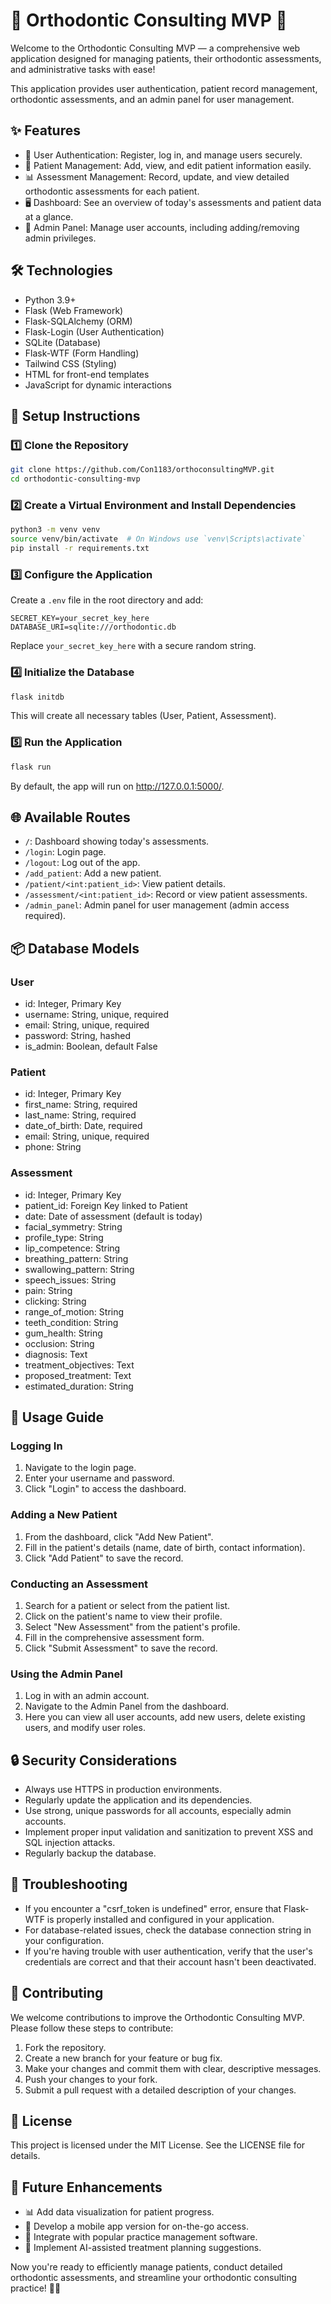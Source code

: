 # 🦷 Orthodontic Consulting MVP 🦷

Welcome to the Orthodontic Consulting MVP — a comprehensive web application designed for managing patients, their orthodontic assessments, and administrative tasks with ease!

This application provides user authentication, patient record management, orthodontic assessments, and an admin panel for user management.

## ✨ Features

- 👤 User Authentication: Register, log in, and manage users securely.
- 📝 Patient Management: Add, view, and edit patient information easily.
- 📊 Assessment Management: Record, update, and view detailed orthodontic assessments for each patient.
- 🖥 Dashboard: See an overview of today's assessments and patient data at a glance.
- 🔐 Admin Panel: Manage user accounts, including adding/removing admin privileges.

## 🛠 Technologies

- Python 3.9+
- Flask (Web Framework)
- Flask-SQLAlchemy (ORM)
- Flask-Login (User Authentication)
- SQLite (Database)
- Flask-WTF (Form Handling)
- Tailwind CSS (Styling)
- HTML for front-end templates
- JavaScript for dynamic interactions

## 🚀 Setup Instructions

### 1️⃣ Clone the Repository

```bash
git clone https://github.com/Con1183/orthoconsultingMVP.git
cd orthodontic-consulting-mvp
```

### 2️⃣ Create a Virtual Environment and Install Dependencies

```bash
python3 -m venv venv
source venv/bin/activate  # On Windows use `venv\Scripts\activate`
pip install -r requirements.txt
```

### 3️⃣ Configure the Application

Create a `.env` file in the root directory and add:

```
SECRET_KEY=your_secret_key_here
DATABASE_URI=sqlite:///orthodontic.db
```

Replace `your_secret_key_here` with a secure random string.

### 4️⃣ Initialize the Database

```bash
flask initdb
```

This will create all necessary tables (User, Patient, Assessment).

### 5️⃣ Run the Application

```bash
flask run
```

By default, the app will run on http://127.0.0.1:5000/.

## 🌐 Available Routes

- `/`: Dashboard showing today's assessments.
- `/login`: Login page.
- `/logout`: Log out of the app.
- `/add_patient`: Add a new patient.
- `/patient/<int:patient_id>`: View patient details.
- `/assessment/<int:patient_id>`: Record or view patient assessments.
- `/admin_panel`: Admin panel for user management (admin access required).

## 📦 Database Models

### User
- id: Integer, Primary Key
- username: String, unique, required
- email: String, unique, required
- password: String, hashed
- is_admin: Boolean, default False

### Patient
- id: Integer, Primary Key
- first_name: String, required
- last_name: String, required
- date_of_birth: Date, required
- email: String, unique, required
- phone: String

### Assessment
- id: Integer, Primary Key
- patient_id: Foreign Key linked to Patient
- date: Date of assessment (default is today)
- facial_symmetry: String
- profile_type: String
- lip_competence: String
- breathing_pattern: String
- swallowing_pattern: String
- speech_issues: String
- pain: String
- clicking: String
- range_of_motion: String
- teeth_condition: String
- gum_health: String
- occlusion: String
- diagnosis: Text
- treatment_objectives: Text
- proposed_treatment: Text
- estimated_duration: String

## 📝 Usage Guide

### Logging In
1. Navigate to the login page.
2. Enter your username and password.
3. Click "Login" to access the dashboard.

### Adding a New Patient
1. From the dashboard, click "Add New Patient".
2. Fill in the patient's details (name, date of birth, contact information).
3. Click "Add Patient" to save the record.

### Conducting an Assessment
1. Search for a patient or select from the patient list.
2. Click on the patient's name to view their profile.
3. Select "New Assessment" from the patient's profile.
4. Fill in the comprehensive assessment form.
5. Click "Submit Assessment" to save the record.

### Using the Admin Panel
1. Log in with an admin account.
2. Navigate to the Admin Panel from the dashboard.
3. Here you can view all user accounts, add new users, delete existing users, and modify user roles.

## 🔒 Security Considerations

- Always use HTTPS in production environments.
- Regularly update the application and its dependencies.
- Use strong, unique passwords for all accounts, especially admin accounts.
- Implement proper input validation and sanitization to prevent XSS and SQL injection attacks.
- Regularly backup the database.

## 🐛 Troubleshooting

- If you encounter a "csrf_token is undefined" error, ensure that Flask-WTF is properly installed and configured in your application.
- For database-related issues, check the database connection string in your configuration.
- If you're having trouble with user authentication, verify that the user's credentials are correct and that their account hasn't been deactivated.

## 🤝 Contributing

We welcome contributions to improve the Orthodontic Consulting MVP. Please follow these steps to contribute:

1. Fork the repository.
2. Create a new branch for your feature or bug fix.
3. Make your changes and commit them with clear, descriptive messages.
4. Push your changes to your fork.
5. Submit a pull request with a detailed description of your changes.

## 📄 License

This project is licensed under the MIT License. See the LICENSE file for details.

## 🌟 Future Enhancements

- 📊 Add data visualization for patient progress.
- 📱 Develop a mobile app version for on-the-go access.
- 🔗 Integrate with popular practice management software.
- 🤖 Implement AI-assisted treatment planning suggestions.

Now you're ready to efficiently manage patients, conduct detailed orthodontic assessments, and streamline your orthodontic consulting practice! 🦷✨
